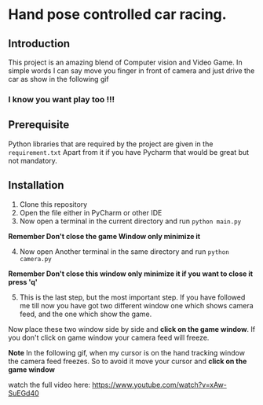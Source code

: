 # Hand pose controlled car racing.

## Introduction
This project is an amazing blend of Computer vision and Video Game.
In simple words I can say move you finger in front of camera
and just drive the car as show in the following gif


### I know you want play too !!!

## Prerequisite
Python libraries that are required by the project are given in the 
`requirement.txt`
Apart from it if you have Pycharm that would be great but not mandatory.


## Installation
1. Clone this repository 
2. Open the file either in PyCharm or other IDE
3. Now open a terminal in the current directory and run `python main.py`
   
**Remember Don't close the game Window only minimize it**
   
4. Now open Another terminal in the same directory and run `python camera.py`
   
**Remember Don't close this window only minimize it if you want to close it press 'q'**
   
5. This is the last step, but the most important step. If you have followed me till now you have
got two different window one which shows camera feed, and the one which show the game. 

Now place 
   these two window side by side and **click on the game window**. If you don't click on game 
   window your camera feed will freeze.
   
   
   **Note** In the following gif, when my cursor is on the hand tracking window the camera feed freezes.
   So to avoid it move your cursor and **click on the game window**
   
watch the full video here: https://www.youtube.com/watch?v=xAw-SuEGd40
